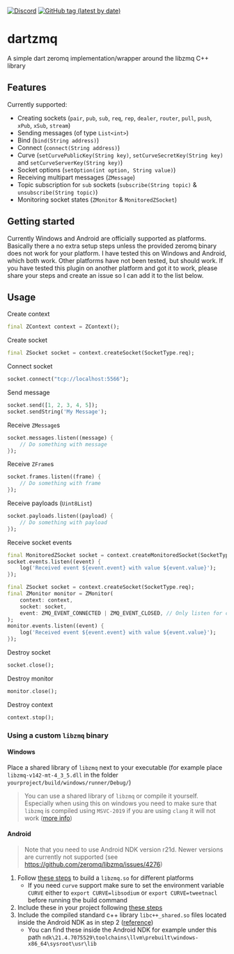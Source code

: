 [![Discord](https://img.shields.io/discord/781219798931603527.svg?label=enwi&logo=discord&logoColor=ffffff&color=7389D8&labelColor=6A7EC2)](https://discord.gg/YxVyJWX62h)
[![GitHub tag (latest by date)](https://img.shields.io/github/v/tag/enwi/dartzmq?label=release)](https://github.com/enwi/dartzmq/releases)

# dartzmq
A simple dart zeromq implementation/wrapper around the libzmq C++ library


## Features
Currently supported:
- Creating sockets (`pair`,  `pub`,  `sub`,  `req`,  `rep`,  `dealer`,  `router`,  `pull`,  `push`,  `xPub`,  `xSub`,  `stream`)
- Sending messages (of type `List<int>`)
- Bind (`bind(String address)`)
- Connect (`connect(String address)`)
- Curve (`setCurvePublicKey(String key)`, `setCurveSecretKey(String key)` and `setCurveServerKey(String key)`)
- Socket options (`setOption(int option, String value)`)
- Receiving multipart messages (`ZMessage`)
- Topic subscription for `sub` sockets (`subscribe(String topic)` & `unsubscribe(String topic)`)
- Monitoring socket states (`ZMonitor` & `MonitoredZSocket`)


## Getting started
Currently Windows and Android are officially supported as platforms.
Basically there a no extra setup steps unless the provided zeromq binary does not work for your platform.
I have tested this on Windows and Android, which both work. 
Other platforms have not been tested, but should work. 
If you have tested this plugin on another platform and got it to work, please share your steps and create an issue so I can add it to the list below.

## Usage
Create context
```dart
final ZContext context = ZContext();
```

Create socket
```dart
final ZSocket socket = context.createSocket(SocketType.req);
```

Connect socket
```dart
socket.connect("tcp://localhost:5566");
```

Send message
```dart
socket.send([1, 2, 3, 4, 5]);
socket.sendString('My Message');
```

Receive `ZMessage`s
```dart
socket.messages.listen((message) {
    // Do something with message
});
```

Receive `ZFrame`s
```dart
socket.frames.listen((frame) {
    // Do something with frame
});
```

Receive payloads (`Uint8List`)
```dart
socket.payloads.listen((payload) {
    // Do something with payload
});
```

Receive socket events
```dart
final MonitoredZSocket socket = context.createMonitoredSocket(SocketType.req);
socket.events.listen((event) {
    log('Received event ${event.event} with value ${event.value}');
});
```
```dart
final ZSocket socket = context.createSocket(SocketType.req);
final ZMonitor monitor = ZMonitor(
    context: context,
    socket: socket,
    event: ZMQ_EVENT_CONNECTED | ZMQ_EVENT_CLOSED, // Only listen for connected and closed events
);
monitor.events.listen((event) {
    log('Received event ${event.event} with value ${event.value}');
});
```

Destroy socket
```dart
socket.close();
```

Destroy monitor
```dart
monitor.close();
```

Destroy context
```dart
context.stop();
```

### Using a custom `libzmq` binary

#### Windows
Place a shared library of `libzmq` next to your executable (for example place `libzmq-v142-mt-4_3_5.dll` in the folder `yourproject/build/windows/runner/Debug/`)

> You can use a shared library of `libzmq` or compile it yourself. 
> Especially when using this on windows you need to make sure that `libzmq` is compiled using `MSVC-2019` if you are using `clang` it will not work ([more info](https://flutterforum.co/t/windows-desktop-flutter-ffi-and-loading-the-clang-library/3842))

#### Android
> Note that you need to use Android NDK version r21d. Newer versions are currently not supported (see https://github.com/zeromq/libzmq/issues/4276)

1. Follow [these steps](https://github.com/zeromq/libzmq/tree/master/builds/android) to build a `libzmq.so` for different platforms
   - If you need `curve` support make sure to set the environment variable `CURVE` either to `export CURVE=libsodium` or `export CURVE=tweetnacl` before running the build command
2. Include these in your project following [these steps](https://github.com/truongsinh/flutter-ffi-samples/blob/master/packages/sqlite/docs/android.md#update-gradle-script)
3. Include the compiled standard c++ library `libc++_shared.so` files located inside the Android NDK as in step 2 ([reference](https://developer.android.com/ndk/guides/cpp-support#cs))
   - You can find these inside the Android NDK for example under this path `ndk\21.4.7075529\toolchains\llvm\prebuilt\windows-x86_64\sysroot\usr\lib`


<!-- ## Additional information
Tell users more about the package: where to find more information, how to 
contribute to the package, how to file issues, what response they can expect 
from the package authors, and more. -->
